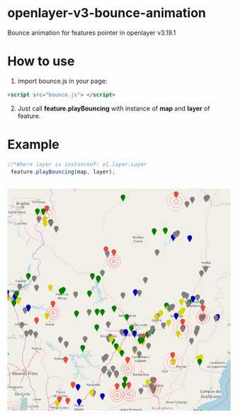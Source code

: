 # openlayer-v3-bounce-animation
Bounce animation for features pointer in openlayer v3.19.1

# How to use

1. import bounce.js in your page:

```html
<script src="bounce.js"> </script>
```

2. Just call **feature.playBouncing** with instance of **map** and **layer** of feature.


# Example
```javascript
//*Where layer is instanceof: ol.layer.Layer 
 feature.playBouncing(map, layer);
 
```
![Example 1](https://raw.githubusercontent.com/jefferson/openlayer-v3-bounce-animation/master/bounce_animation.PNG)
